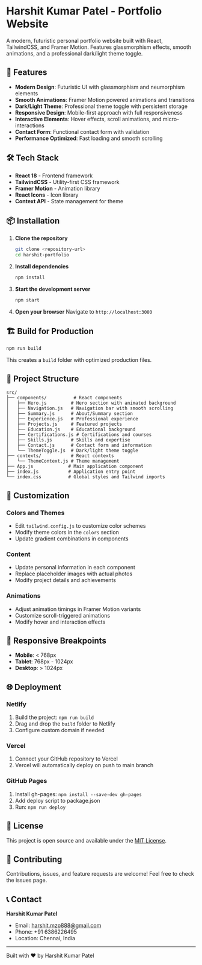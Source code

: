 # Harshit Kumar Patel - Portfolio Website

A modern, futuristic personal portfolio website built with React, TailwindCSS, and Framer Motion. Features glassmorphism effects, smooth animations, and a professional dark/light theme toggle.

## 🚀 Features

- **Modern Design**: Futuristic UI with glassmorphism and neumorphism elements
- **Smooth Animations**: Framer Motion powered animations and transitions
- **Dark/Light Theme**: Professional theme toggle with persistent storage
- **Responsive Design**: Mobile-first approach with full responsiveness
- **Interactive Elements**: Hover effects, scroll animations, and micro-interactions
- **Contact Form**: Functional contact form with validation
- **Performance Optimized**: Fast loading and smooth scrolling

## 🛠️ Tech Stack

- **React 18** - Frontend framework
- **TailwindCSS** - Utility-first CSS framework
- **Framer Motion** - Animation library
- **React Icons** - Icon library
- **Context API** - State management for theme

## 📦 Installation

1. **Clone the repository**
   ```bash
   git clone <repository-url>
   cd harshit-portfolio
   ```

2. **Install dependencies**
   ```bash
   npm install
   ```

3. **Start the development server**
   ```bash
   npm start
   ```

4. **Open your browser**
   Navigate to `http://localhost:3000`

## 🏗️ Build for Production

```bash
npm run build
```

This creates a `build` folder with optimized production files.

## 📁 Project Structure

```
src/
├── components/          # React components
│   ├── Hero.js         # Hero section with animated background
│   ├── Navigation.js   # Navigation bar with smooth scrolling
│   ├── Summary.js      # About/Summary section
│   ├── Experience.js   # Professional experience
│   ├── Projects.js     # Featured projects
│   ├── Education.js    # Educational background
│   ├── Certifications.js # Certifications and courses
│   ├── Skills.js       # Skills and expertise
│   ├── Contact.js      # Contact form and information
│   └── ThemeToggle.js  # Dark/light theme toggle
├── contexts/           # React contexts
│   └── ThemeContext.js # Theme management
├── App.js             # Main application component
├── index.js           # Application entry point
└── index.css          # Global styles and Tailwind imports
```

## 🎨 Customization

### Colors and Themes
- Edit `tailwind.config.js` to customize color schemes
- Modify theme colors in the `colors` section
- Update gradient combinations in components

### Content
- Update personal information in each component
- Replace placeholder images with actual photos
- Modify project details and achievements

### Animations
- Adjust animation timings in Framer Motion variants
- Customize scroll-triggered animations
- Modify hover and interaction effects

## 📱 Responsive Breakpoints

- **Mobile**: < 768px
- **Tablet**: 768px - 1024px
- **Desktop**: > 1024px

## 🌐 Deployment

### Netlify
1. Build the project: `npm run build`
2. Drag and drop the `build` folder to Netlify
3. Configure custom domain if needed

### Vercel
1. Connect your GitHub repository to Vercel
2. Vercel will automatically deploy on push to main branch

### GitHub Pages
1. Install gh-pages: `npm install --save-dev gh-pages`
2. Add deploy script to package.json
3. Run: `npm run deploy`

## 📄 License

This project is open source and available under the [MIT License](LICENSE).

## 🤝 Contributing

Contributions, issues, and feature requests are welcome! Feel free to check the issues page.

## 📞 Contact

**Harshit Kumar Patel**
- Email: harshit.mzp888@gmail.com
- Phone: +91 6386226495
- Location: Chennai, India

---

Built with ❤️ by Harshit Kumar Patel
